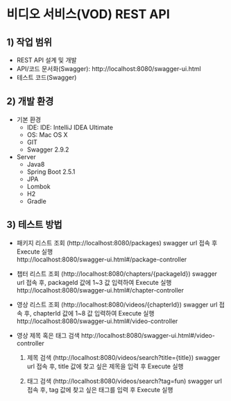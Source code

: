 # 비디오 서비스(VOD) REST API

## 1) 작업 범위
- REST API 설계 및 개발
- API/코드 문서화(Swagger): http://localhost:8080/swagger-ui.html
- 테스트 코드(Swagger)

## 2) 개발 환경
- 기본 환경
    * IDE: IDE: IntelliJ IDEA Ultimate
    * OS: Mac OS X
    * GIT
    * Swagger 2.9.2
- Server
    * Java8
    * Spring Boot 2.5.1
    * JPA
    * Lombok
    * H2
    * Gradle
  

## 3) 테스트 방법
  * 패키지 리스트 조회 (http://localhost:8080/packages)
    swagger url 접속 후 Execute 실행    
    http://localhost:8080/swagger-ui.html#/package-controller
    
    
  * 챕터 리스트 조회 (http://localhost:8080/chapters/{packageId})
    swagger url 접속 후, packageId 값에 1~3 값 입력하여 Execute 실행    
    http://localhost:8080/swagger-ui.html#/chapter-controller
    
  * 영상 리스트 조회 (http://localhost:8080/videos/{chapterId})
    swagger url 접속 후, chapterId 값에 1~8 값 입력하여 Execute 실행   
    http://localhost:8080/swagger-ui.html#/video-controller
    
  * 영상 제목 혹은 태그 검색 
    http://localhost:8080/swagger-ui.html#/video-controller

    1) 제목 검색 (http://localhost:8080/videos/search?title={title})
       swagger url 접속 후, title 값에 찾고 싶은 제목을 입력 후 Execute 실행
       
    2) 태그 검색 (http://localhost:8080/videos/search?tag=fun)
       swagger url 접속 후, tag 값에 찾고 싶은 태그를 입력 후 Execute 실행